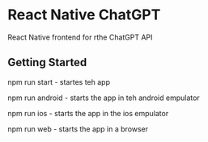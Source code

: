 # React Native ChatGPT

React Native frontend for rthe ChatGPT API

## Getting Started

npm run start - startes teh app

npm run android - starts the app in teh android empulator

npm run ios - starts the app in the ios empulator

npm run web - starts the app in a browser